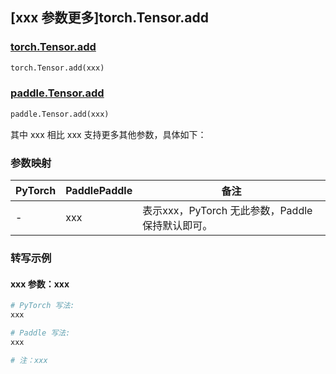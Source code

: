 ## [xxx 参数更多]torch.Tensor.add

### [torch.Tensor.add](https://pytorch.org/docs/1.13/generated/torch.Tensor.add.html#torch.Tensor.add)

```python
torch.Tensor.add(xxx)
```

### [paddle.Tensor.add](https://www.paddlepaddle.org.cn/documentation/docs/zh/api/paddle/Tensor_cn.html#add-y-name-none)

```python
paddle.Tensor.add(xxx)
```

其中 xxx 相比 xxx 支持更多其他参数，具体如下：

### 参数映射

| PyTorch | PaddlePaddle | 备注 |
| ------- | ------------ | ---- |
|    -    |    xxx    | 表示xxx，PyTorch 无此参数，Paddle 保持默认即可。 |

### 转写示例

#### xxx 参数：xxx
``` python
# PyTorch 写法:
xxx

# Paddle 写法:
xxx

# 注：xxx
```
